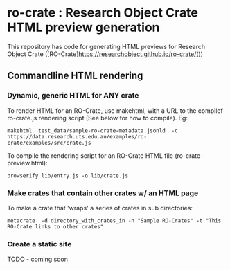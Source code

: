 # ro-crate : Research Object Crate HTML preview generation

This repository has code for generating HTML previews for Research Object Crate ([RO-Crate]https://researchobject.github.io/ro-crate/())


## Commandline HTML rendering

### Dynamic, generic HTML for ANY crate

To render HTML for an RO-Crate, use makehtml, with a URL to the compilef ro-crate.js rendering script (See below for how to compile). Eg:

```makehtml  test_data/sample-ro-crate-metadata.jsonld  -c https://data.research.uts.edu.au/examples/ro-crate/examples/src/crate.js```


To compile the rendering script for an RO-Crate HTML file (ro-crate-preview.html):

```browserify lib/entry.js -o lib/crate.js```

### Make crates that contain other crates w/ an HTML page

To make a crate that 'wraps' a series of crates in sub directories:

```
metacrate  -d directory_with_crates_in -n "Sample RO-Crates" -t "This RO-Crate links to other crates"
````


### Create a static site

TODO - coming soon








